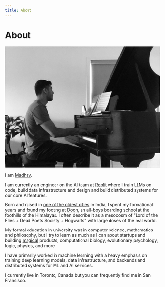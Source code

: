 ```yaml
---
title: About
---
```


# About
![Madhav](/assets/images/piano.jpg)

I am [Madhav](<https://en.wikipedia.org/wiki/Madhava_(Vishnu)>).

I am currently an engineer on the AI team at [Replit](https://replit.com/~) where I train LLMs on code, build data infrastructure and design and build distributed systems for our core AI features. 

Born and raised in [one of the oldest cities](https://en.wikipedia.org/wiki/Allahabad) in India, I spent my formational years and found my footing at [Doon](https://en.wikipedia.org/wiki/The_Doon_School), an all-boys boarding school at the foothills of the Himalayas. I often describe it as a mesocosm of "Lord of the Flies + Dead Poets Society + Hogwarts" with large doses of the real world. 

My formal education in university was in computer science, mathematics and philosophy, but I try to learn as much as I can about startups and building [magical](https://www.oxfordreference.com/display/10.1093/acref/9780195305678.001.0001/acref-9780195305678-e-70) products, computational biology, evolutionary psychology, logic, physics, and more.

I have primarily worked in machine learning with a heavy emphasis on training deep learning models, data infrastructure, and backends and distributed systems for ML and AI services. 

I currently live in Toronto, Canada but you can frequently find me in San Fransisco. 



